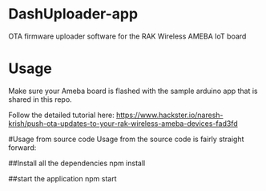 # DashUploader-app
OTA firmware uploader software for the RAK Wireless AMEBA IoT board

# Usage
Make sure your Ameba board is flashed with the sample arduino app that is shared in this repo.

Follow the detailed tutorial here:
https://www.hackster.io/naresh-krish/push-ota-updates-to-your-rak-wireless-ameba-devices-fad3fd

#Usage from source code
Usage from the source code is fairly straight forward:

##Install all the dependencies
npm install

##start the application
npm start
